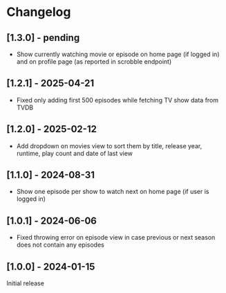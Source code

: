 # Changelog

## [1.3.0] - pending

* Show currently watching movie or episode on home page (if logged in) and on profile page (as reported in scrobble endpoint)

## [1.2.1] - 2025-04-21

* Fixed only adding first 500 episodes while fetching TV show data from TVDB

## [1.2.0] - 2025-02-12

* Add dropdown on movies view to sort them by title, release year, runtime, play count and date of last view

## [1.1.0] - 2024-08-31

* Show one episode per show to watch next on home page (if user is logged in)

## [1.0.1] - 2024-06-06

* Fixed throwing error on episode view in case previous or next season does not contain any episodes

## [1.0.0] - 2024-01-15

Initial release
